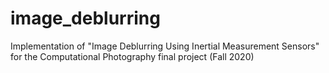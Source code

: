 # image_deblurring
Implementation of "Image Deblurring Using Inertial Measurement Sensors" for the Computational Photography final project (Fall 2020)
